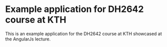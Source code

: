 # Example application for DH2642 course at KTH

This is an example application for the DH2642 course at KTH showcased at the AngularJs lecture.
